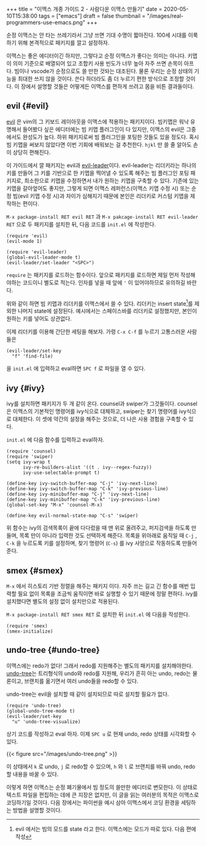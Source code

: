 +++
title = "이맥스 개종 가이드 2 - 사람다운 이맥스 만들기"
date = 2020-05-10T15:38:00
tags = ["emacs"]
draft = false
thumbnail = "/images/real-programmers-use-emacs.png"
+++

순정 이맥스는 안 타는 쓰레기라서 그냥 쓰면 기대 수명이 짧아진다. 100세 시대를 이룩하기 위해 본격적으로 패키지를 깔고 설정하자.

<!--more-->

이맥스는 좋은 에디터이긴 하지만, 그렇다고 순정 이맥스가 좋다는 의미는 아니다. 키맵이 의미 기준으로 배열되어 있고 조합키 사용 빈도가 너무 높아 자주 쓰면 손목이 아프다. 빔이나 vscode가 순정으로도 쓸 만한 것돠는 대조된다. 물론 우리는 순정 상태의 기능을 최대한 쓰지 않을 것이다. 쓴다 하더라도 좀 더 누르기 편한 방식으로 조정할 것이다. 이 장에서 설명할 것들은 어떻게든 이맥스를 편하게 쓰려고 몸을 비튼 결과들이다.


## evil {#evil}

[evil](<https://github.com/emacs-evil/evil>) 은 vim의 그 키보드 레이아웃을 이맥스에 적용하는 패키지이다. 빔키맵은 워낙 유명해서 들어봤다 싶은 에디터에는 빔 키맵 플러그인이 다 있지만, 이맥스의 evil은 그중에서도 완성도가 높다. 하위 패키지로써 빔 플러그인을 포팅한 것들도 있을 정도다. 혹시 빔 키맵을 써보지 않았다면 이번 기회에 배워보는 걸 추천한다. `hjkl` 만 쓸 줄 알아도 손이 상당히 편해진다.

이 가이드에서 깔 패키지는 evil과 [evil-leader](<https://github.com/cofi/evil-leader>)이다. evil-leader는 리더키라는 하나의 키를 만들어 그 키를 기반으로 한 키맵을 찍어낼 수 있도록 해주는 빔 플러그인 포팅 패키지로, 최소한으로 키맵을 수정하면서 내가 원하는 키맵을 구축할 수 있다. 기존에 있는 키맵을 갈아엎어도 좋지만, 그렇게 되면 이맥스 레퍼런스(이맥스 키맵 수정 시) 또는 순정 빔(evil 키맵 수정 시)과 차이가 심해지기 때문에 본인은 리더키로 커스텀 키맵을 제작하는 편이다.

`M-x package-install RET evil RET` 과 `M-x pakcage-install RET evil-leader RET` 으로 두 패키지를 설치한 뒤, 다음 코드를 `init.el` 에 작성한다.

```emacs-lisp
(require 'evil)
(evil-mode 1)

(require 'evil-leader)
(global-evil-leader-mode t)
(evil-leader/set-leader "<SPC>")
```

`require` 는 패키지를 로드하는 함수이다. 앞으로 패키지를 로드하면 제일 먼저 작성해야하는 코드이니 별도로 적는다. 인자를 넣을 때 앞에 `'` 이 있어야하므로 유의하길 바란다.

위와 같이 하면 빔 키맵과 리더키를 이맥스에서 쓸 수 있다. 리더키는 insert state[^fn:1]를 제외한 나머지 state에 설정된다. 예시에서는 스페이스바를 리더키로 설정했지만, 본인이 원하는 키를 넣어도 상관없다.

이제 리더키를 이용해 간단한 세팅을 해보자. 가령 `C-x C-f` 를 누르기 고통스러운 사람들은

```emacs-lisp
(evil-leader/set-key
  "f" 'find-file)
```

을 `init.el` 에 입력하고 eval하면 `SPC f` 로 파일을 열 수 있다.


## ivy {#ivy}

ivy를 설치하면 패키지가 두 개 같이 온다. counsel과 swiper가 그것들이다. counsel은 이맥스의 기본적인 명령어를 ivy식으로 대체하고, swiper는 찾기 명령어를 ivy식으로 대체한다. 이 셋에 약간의 설정을 해주는 것으로, 더 나은 사용 경험을 구축할 수 있다.

`init.el` 에 다음 함수를 입력하고 eval하자.

```emacs-lisp
(require 'counsel)
(require 'swiper)
(setq ivy-wrap t
      ivy-re-builders-alist '((t . ivy--regex-fuzzy))
      ivy-use-selectable-prompt t)

(define-key ivy-switch-buffer-map "C-j" 'ivy-next-line)
(define-key ivy-switch-buffer-map "C-k" 'ivy-previous-line)
(define-key ivy-minibuffer-map "C-j" 'ivy-next-line)
(define-key ivy-minibuffer-map "C-k" 'ivy-previous-line)
(global-set-key "M-x" 'counsel-M-x)

(define-key evil-normal-state-map "C-s" 'swiper)
```

위 함수는 ivy의 검색목록이 끝에 다다렀을 때 맨 위로 올려주고, 퍼지검색을 하도록 만들며, 목록 만이 아니라 입력한 것도 선택하게 해준다. 목록을 위아래로 움직일 때 `C-j` , `C-k` 을 누르도록 키를 설정하며, 찾기 명령어 (`C-s`) 를 ivy 사양으로 작동하도록 만들어준다.


## smex {#smex}

`M-x` 에서 히스토리 기반 정렬을 해주는 패키지 이다. 자주 쓰는 길고 긴 함수를 매번 입력할 필요 없이 목록을 조금씩 움직이면 바로 실행할 수 있기 때문에 정말 편하다. ivy를 설치했다면 별도의 설정 없이 설치만으로 적용된다.

`M-x package-install RET smex RET` 로 설치한 뒤 `init.el` 에 다음을 작성한다.

```emacs-lisp
(require 'smex)
(smex-initialize)
```


## undo-tree {#undo-tree}

이맥스에는 redo가 없다! 그래서 redo를 지원해주는 별도의 패키지를 설치해야한다. [undo-tree](<https://elpa.gnu.org/packages/undo-tree.html>)는 트리형식의 undo와 redo를 지원해, 우리가 흔히 아는 undo, redo는 물론이고, 브랜치를 옮기면서 여러 undo들을 redo할 수 있다.

undo-tree는 evil을 설치할 때 같이 설치되므로 따로 설치할 필요가 없다.

```emacs-lisp
(require 'undo-tree)
(global-undo-tree-mode t)
(evil-leader/set-key
  "u" 'undo-tree-visualize)
```

상기 코드를 작성하고 eval 하자. 이제 `SPC u` 로 현재 undo, redo 상태를 시각화할 수 있다.

{{< figure src="/images/undo-tree.png" >}}

이 상태에서 `k` 로 undo, `j` 로 redo할 수 있으며, `h` 와 `l` 로 브랜치를 바꿔 undo, redo할 내용을 바꿀 수 있다.

이렇게 하면 이맥스는 순정 폐기물에서 빔 정도의 쓸만한 에디터로 변모한다. 이 상태로 텍스트 파일을 편집하는 데에 큰 지장은 없지만, 이 글을 읽는 여러분의 목적은 이맥스로 코딩하기일 것이다. 다음 장에서는 파이썬을 예시 삼아 이맥스에서 코딩 환경을 세팅하는 방법을 설명할 것이다.

[^fn:1]: evil 에서는 빔의 모드를 state 라고 한다. 이맥스에는 모드가 따로 있다. 다음 편에 작성
